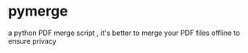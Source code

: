 # pymerge
a python PDF merge script
, it's better to merge your PDF files offline to ensure privacy
